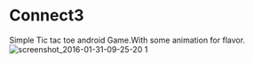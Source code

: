 # Connect3
Simple Tic tac toe android Game.With some animation for flavor.
![screenshot_2016-01-31-09-25-20 1](https://cloud.githubusercontent.com/assets/897731/12700863/9e55d990-c7fc-11e5-86ff-f32e7599fbf0.png)
